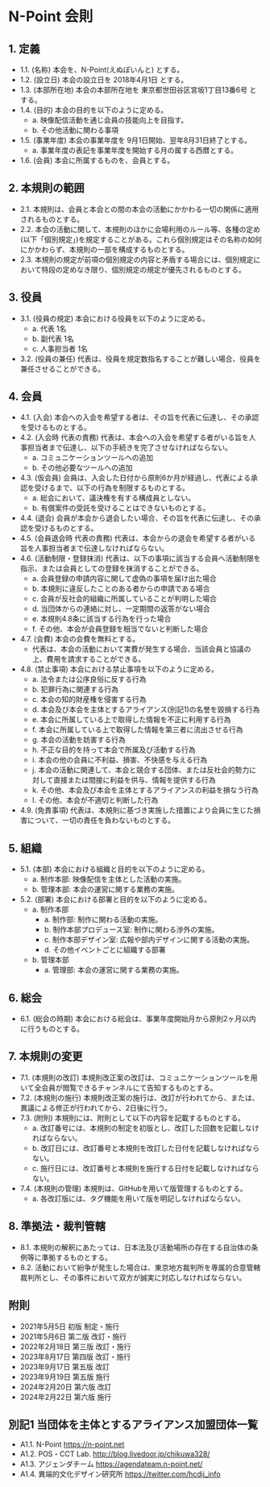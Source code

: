 # N-Point 会則

## 1. 定義

- 1.1. (名称) 本会を、N-Point(えぬぽいんと) とする。
- 1.2. (設立日) 本会の設立日を 2018年4月1日 とする。
- 1.3. (本部所在地) 本会の本部所在地を 東京都世田谷区宮坂1丁目13番6号 とする。
- 1.4. (目的) 本会の目的を以下のように定める。
    - a. 映像配信活動を通じ会員の技能向上を目指す。
    - b. その他活動に関わる事項
- 1.5. (事業年度) 本会の事業年度を 9月1日開始、翌年8月31日終了とする。
    - a. 事業年度の表記を事業年度を開始する月の属する西暦とする。
- 1.6. (会員) 本会に所属するものを、会員とする。

## 2. 本規則の範囲

- 2.1. 本規則は、会員と本会との間の本会の活動にかかわる一切の関係に適用されるものとする。
- 2.2. 本会の活動に関して、本規則のほかに会場利用のルール等、各種の定め(以下「個別規定」)を規定することがある。これら個別規定はその名称の如何にかかわらず、本規則の一部を構成するものとする。
- 2.3. 本規則の規定が前項の個別規定の内容と矛盾する場合には、個別規定において特段の定めなき限り、個別規定の規定が優先されるものとする。

## 3. 役員

- 3.1. (役員の規定) 本会における役員を以下のように定める。
    - a. 代表 1名
    - b. 副代表 1名
    - c. 人事担当者 1名
- 3.2. (役員の兼任) 代表は、役員を規定数指名することが難しい場合、役員を兼任させることができる。

## 4. 会員

- 4.1. (入会) 本会への入会を希望する者は、その旨を代表に伝達し、その承認を受けるものとする。
- 4.2. (入会時 代表の責務) 代表は、本会への入会を希望する者がいる旨を人事担当者まで伝達し、以下の手続きを完了させなければならない。
    - a. コミュニケーションツールへの追加
    - b. その他必要なツールへの追加
- 4.3. (仮会員) 会員は、入会した日付から原則6か月が経過し、代表による承認を受けるまで、以下の行為を制限するものとする。
    - a. 総会において、議決権を有する構成員としない。
    - b. 有償案件の受託を受けることはできないものとする。
- 4.4. (退会) 会員が本会から退会したい場合、その旨を代表に伝達し、その承認を受けるものとする。
- 4.5. (会員退会時 代表の責務) 代表は、本会からの退会を希望する者がいる旨を人事担当者まで伝達しなければならない。
- 4.6. (活動制限・登録抹消) 代表は、以下の事項に該当する会員へ活動制限を指示、または会員としての登録を抹消することができる。
    - a. 会員登録の申請内容に関して虚偽の事項を届け出た場合
    - b. 本規則に違反したことのある者からの申請である場合
    - c. 会員が反社会的組織に所属していることが判明した場合
    - d. 当団体からの連絡に対し、一定期間の返答がない場合
    - e. 本規則4.8条に該当する行為を行った場合
    - f. その他、本会が会員登録を相当でないと判断した場合
- 4.7. (会費) 本会の会費を無料とする。
    - 代表は、本会の活動において実費が発生する場合、当該会員と協議の上、費用を請求することができる。
- 4.8. (禁止事項) 本会における禁止事項を以下のように定める。
    - a. 法令または公序良俗に反する行為
    - b. 犯罪行為に関連する行為
    - c. 本会の知的財産権を侵害する行為
    - d. 本会及び本会を主体とするアライアンス(別記1)の名誉を毀損する行為
    - e. 本会に所属している上で取得した情報を不正に利用する行為
    - f. 本会に所属している上で取得した情報を第三者に流出させる行為
    - g. 本会の活動を妨害する行為
    - h. 不正な目的を持って本会で所属及び活動する行為
    - i. 本会の他の会員に不利益、損害、不快感を与える行為
    - j. 本会の活動に関連して、本会と競合する団体、または反社会的勢力に対して直接または間接に利益を供与、情報を提供する行為
    - k. その他、本会及び本会を主体とするアライアンスの利益を損なう行為
    - l. その他、本会が不適切と判断した行為
- 4.9. (免責事項) 代表は、本規則に基づき実施した措置により会員に生じた損害について、一切の責任を負わないものとする。

## 5. 組織

- 5.1. (本部) 本会における組織と目的を以下のように定める。
    - a. 制作本部: 映像配信を主体とした活動の実施。
    - b. 管理本部: 本会の運営に関する業務の実施。
- 5.2. (部署) 本会における部署と目的を以下のように定める。
    - a. 制作本部
        - a. 制作部: 制作に関わる活動の実施。
        - b. 制作本部プロデュース室: 制作に関わる渉外の実施。
        - c. 制作本部デザイン室: 広報や部内デザインに関する活動の実施。
        - d. その他イベントごとに組織する部署
    - b. 管理本部
        - a. 管理部: 本会の運営に関する業務の実施。

## 6. 総会

- 6.1. (総会の時期) 本会における総会は、事業年度開始月から原則2ヶ月以内に行うものとする。

## 7. 本規則の変更

- 7.1. (本規則の改訂) 本規則改正案の改訂は、コミュニケーションツールを用いて全会員が閲覧できるチャンネルにて告知するものとする。
- 7.2. (本規則の施行) 本規則改正案の施行は、改訂が行われてから、または、異議による修正が行われてから、2日後に行う。
- 7.3. (附則) 本規則には、附則として以下の内容を記載するものとする。
    - a. 改訂番号には、本規則の制定を初版とし、改訂した回数を記載しなければならない。
    - b. 改訂日には、改訂番号と本規則を改訂した日付を記載しなければならない。
    - c. 施行日には、改訂番号と本規則を施行する日付を記載しなければならない。
- 7.4. (本規則の管理) 本規則は、GitHubを用いて版管理するものとする。
    - a. 各改訂版には、タグ機能を用いて版を明記しなければならない。

## 8. 準拠法・裁判管轄

- 8.1. 本規則の解釈にあたっては、日本法及び活動場所の存在する自治体の条例等に準拠するものとする。
- 8.2. 活動において紛争が発生した場合は、東京地方裁判所を専属的合意管轄裁判所とし、その事件において双方が誠実に対応しなければならない。

## 附則

- 2021年5月5日 初版 制定・施行
- 2021年5月6日 第二版 改訂・施行
- 2022年2月18日 第三版 改訂・施行
- 2023年8月17日 第四版 改訂・施行
- 2023年9月17日 第五版 改訂
- 2023年9月19日 第五版 施行
- 2024年2月20日 第六版 改訂
- 2024年2月22日 第六版 施行

## 別記1 当団体を主体とするアライアンス加盟団体一覧

- A1.1. N-Point https://n-point.net
- A1.2. POS・CCT Lab. http://blog.livedoor.jp/chikuwa328/
- A1.3. アジェンダチーム https://agendateam.n-point.net/
- A1.4. 異端的文化デザイン研究所 https://twitter.com/hcdij_info
